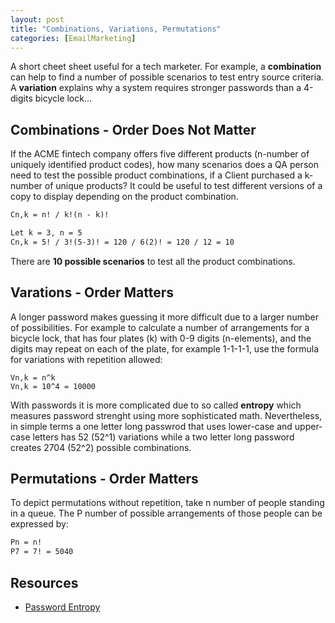 ```yaml
---
layout: post
title: "Combinations, Variations, Permutations"
categories: [EmailMarketing]
---
```

A short cheet sheet useful for a tech marketer. For example, a **combination** can help to find a number of possible scenarios to test entry source criteria. A **variation** explains why a system requires stronger passwords than a 4-digits bicycle lock&hellip;

## Combinations - Order Does Not Matter
If the ACME fintech company offers five different products (n-number of uniquely identified product codes), how many scenarios does a QA person need to test the possible product combinations, if a Client purchased a k-number of unique products? It could be useful to test different versions of a copy to display depending on the product combination.

```html
Cn,k = n! / k!(n - k)!

Let k = 3, n = 5
Cn,k = 5! / 3!(5-3)! = 120 / 6(2)! = 120 / 12 = 10
```
There are **10 possible scenarios** to test all the product combinations.

## Varations - Order Matters
A longer password makes guessing it more difficult due to a larger number of possibilities. For example to calculate a number of arrangements for a bicycle lock, that has four plates (k) with 0-9 digits (n-elements), and the digits may repeat on each of the plate, for example 1-1-1-1, use the formula for variations with repetition allowed:

```text
Vn,k = n^k
Vn,k = 10^4 = 10000
```

With passwords it is more complicated due to so called **entropy** which measures password strenght using more sophisticated math. Nevertheless, in simple terms a one letter long passwrod that uses lower-case and upper-case letters has 52 (52^1) variations while a two letter long password creates 2704 (52^2) possible combinations.

## Permutations - Order Matters
To depict permutations without repetition, take n number of people standing in a queue. The P number of possible arrangements of those people can be expressed by:
```html
Pn = n!
P7 = 7! = 5040
```

## Resources
*  [Password Entropy](https://www.omnicalculator.com/other/password-entropy)